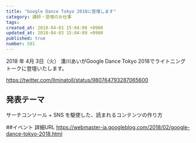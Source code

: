 ```yaml
---
title: "Google Dance Tokyo 2018に登壇します"
category: 講師・登壇のお仕事
tags: 
created_at: 2018-04-03 15:04:08 +0900
updated_at: 2018-04-03 15:04:09 +0900
published: true
number: 581
---
```


2018 年 4月 3日（火）
湊川あいがGoogle Dance Tokyo 2018でライトニングトークに登壇いたします。

https://twitter.com/llminatoll/status/980764793287065600

## 発表テーマ
サーチコンソール + SNS を駆使した、読まれるコンテンツの作り方

##イベント 詳細URL
https://webmaster-ja.googleblog.com/2018/02/google-dance-tokyo-2018.html
